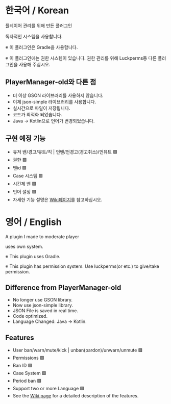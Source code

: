 # 한국어 / Korean
플레이어 관리를 위해 만든 플러그인

독자적인 시스템을 사용합니다.

※ 이 플러그인은 Gradle을 사용합니다.

※ 이 플러그인에는 권한 시스템이 있습니다. 권한 관리를 위해 Luckperms등 다른 플러그인을 사용해 주십시오.

## PlayerManager-old와 다른 점
 - 더 이상 GSON 라이브러리를 사용하지 않습니다. 
 - 이제 json-simple 라이브러리를 사용합니다.
 - 실시간으로 파일이 저장됩니다.
 - 코드가 최적화 되었습니다.
 - Java -> Kotlin으로 언어가 변경되었습니다.

## 구현 예정 기능
 - 유저 밴/경고/뮤트/킥 | 언밴/언경고(경고취소)/언뮤트 🟩
 - 권한 🟩
 - 밴id 🟩
 - Case 시스템 🟩
 - 시간제 밴 🟩
 - 언어 설정 🟩
 - 자세한 기능 설명은 [Wiki페이지](https://github.com/kuroka3/PlayerManager/wiki)를 참고하십시오.

# 영어 / English
A plugin I made to moderate player

uses own system.

※ This plugin uses Gradle.

※ This plugin has permission system. Use luckperms(or etc.) to give/take permission.

## Difference from PlayerManager-old
 - No longer use GSON library.
 - Now use json-simple library.
 - JSON File is saved in real time.
 - Code optimized.
 - Language Changed: Java -> Kotlin.

## Features
 - User ban/warn/mute/kick | unban(pardon)/unwarn/unmute 🟩
 - Permissions 🟩
 - Ban ID 🟩
 - Case System 🟩
 - Period ban 🟩
 - Support two or more Language 🟩
 - See the [Wiki page](https://github.com/kuroka3/PlayerManager/wiki) for a detailed description of the features.
